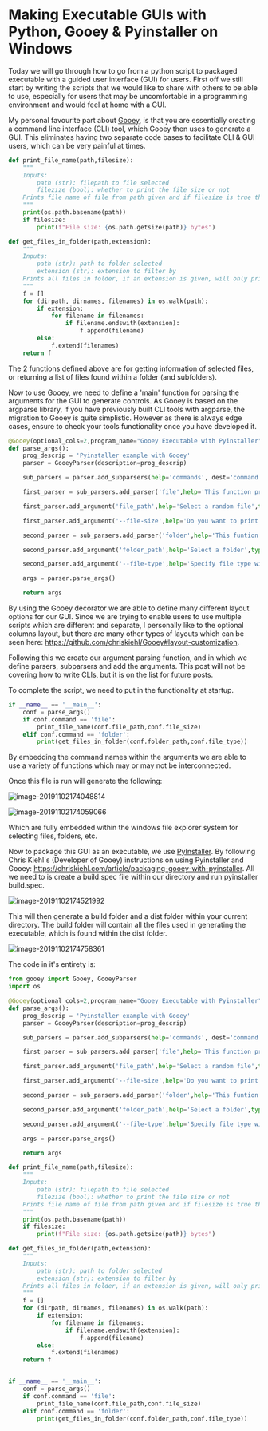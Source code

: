 # Making Executable GUIs with Python, Gooey & Pyinstaller on Windows

Today we will go through how to go from a python script to packaged executable with a guided user interface (GUI) for users. First off we still start by writing the scripts that we would like to share with others to be able to use, especially for users that may be uncomfortable in a programming environment and would feel at home with a GUI.

My personal favourite part about [Gooey](https://github.com/chriskiehl/Gooey), is that you are essentially creating a command line interface (CLI) tool, which Gooey then uses to generate a GUI. This eliminates having two separate code bases to facilitate CLI & GUI users, which can be very painful at times.

```python
def print_file_name(path,filesize):
    """
    Inputs:
        path (str): filepath to file selected
        filezize (bool): whether to print the file size or not
    Prints file name of file from path given and if filesize is true then will print the total size of the file in bytes
    """
    print(os.path.basename(path))
    if filesize:
        print(f"File size: {os.path.getsize(path)} bytes")

def get_files_in_folder(path,extension):
    """
    Inputs:
        path (str): path to folder selected
        extension (str): extension to filter by
    Prints all files in folder, if an extension is given, will only print the files with the given extension
    """
    f = []
    for (dirpath, dirnames, filenames) in os.walk(path):
        if extension:
            for filename in filenames:
                if filename.endswith(extension):
                    f.append(filename)
        else:
            f.extend(filenames)
    return f
```

The 2 functions defined above are for getting information of selected files, or returning a list of files found within a folder (and subfolders).

Now to use [Gooey](https://github.com/chriskiehl/Gooey), we need to define a 'main' function for parsing the arguments for the GUI to generate controls. As Gooey is based on the argparse library, if you have previously built CLI tools with argparse, the migration to Gooey is quite simplistic. However as there is always edge cases, ensure to check your tools functionality once you have developed it.

```python
@Gooey(optional_cols=2,program_name="Gooey Executable with Pyinstaller")
def parse_args():
    prog_descrip = 'Pyinstaller example with Gooey'
    parser = GooeyParser(description=prog_descrip)

    sub_parsers = parser.add_subparsers(help='commands', dest='command')

    first_parser = sub_parsers.add_parser('file',help='This function prints the chosen file name')

    first_parser.add_argument('file_path',help='Select a random file',type=str,widget='FileChooser')

    first_parser.add_argument('--file-size',help='Do you want to print the file size?',action='store_true')

    second_parser = sub_parsers.add_parser('folder',help='This funtion prints all files in a folder')

    second_parser.add_argument('folder_path',help='Select a folder',type=str,widget='DirChooser')

    second_parser.add_argument('--file-type',help='Specify file type with .jpg',type=str)

    args = parser.parse_args()

    return args

```

By using the Gooey decorator we are able to define many different layout options for our GUI. Since we are trying to enable users to use multiple scripts which are different and separate, I personally like to the optional columns layout, but there are many other types of layouts which can be seen here: https://github.com/chriskiehl/Gooey#layout-customization.

Following this we create our argument parsing function, and in which we define parsers, subparsers and add the arguments. This post will not be covering how to write CLIs, but it is on the list for future posts.

To complete the script, we need to put in the functionality at startup.

```python
if __name__ == '__main__':
    conf = parse_args()
    if conf.command == 'file':
        print_file_name(conf.file_path,conf.file_size)
    elif conf.command == 'folder':
        print(get_files_in_folder(conf.folder_path,conf.file_type))

```

By embedding the command names within the arguments we are able to use a variety of functions which may or may not be interconnected.

 Once this file is run will generate the following:

![image-20191102174048814](C:\Users\jackm\AppData\Roaming\Typora\typora-user-images\image-20191102174048814.png)

![image-20191102174059066](C:\Users\jackm\AppData\Roaming\Typora\typora-user-images\image-20191102174059066.png)

Which are fully embedded within the windows file explorer system for selecting files, folders, etc.

Now to package this GUI as an executable, we use [PyInstaller](https://www.pyinstaller.org/). By following Chris Kiehl's (Developer of Gooey) instructions on using Pyinstaller and Gooey: https://chriskiehl.com/article/packaging-gooey-with-pyinstaller. All we need to is create a build.spec file within our directory and run pyinstaller build.spec. 

![image-20191102174521992](C:\Users\jackm\AppData\Roaming\Typora\typora-user-images\image-20191102174521992.png)

This will then generate a build folder and a dist folder within your current directory. The build folder will contain all the files used in generating the executable, which is found within the dist folder.

![image-20191102174758361](C:\Users\jackm\AppData\Roaming\Typora\typora-user-images\image-20191102174758361.png)

The code in it's entirety is:

```python
from gooey import Gooey, GooeyParser
import os

@Gooey(optional_cols=2,program_name="Gooey Executable with Pyinstaller")
def parse_args():
    prog_descrip = 'Pyinstaller example with Gooey'
    parser = GooeyParser(description=prog_descrip)

    sub_parsers = parser.add_subparsers(help='commands', dest='command')

    first_parser = sub_parsers.add_parser('file',help='This function prints the chosen file name')

    first_parser.add_argument('file_path',help='Select a random file',type=str,widget='FileChooser')

    first_parser.add_argument('--file-size',help='Do you want to print the file size?',action='store_true')

    second_parser = sub_parsers.add_parser('folder',help='This funtion prints all files in a folder')

    second_parser.add_argument('folder_path',help='Select a folder',type=str,widget='DirChooser')

    second_parser.add_argument('--file-type',help='Specify file type with .jpg',type=str)

    args = parser.parse_args()

    return args

def print_file_name(path,filesize):
    """
    Inputs:
        path (str): filepath to file selected
        filezize (bool): whether to print the file size or not
    Prints file name of file from path given and if filesize is true then will print the total size of the file in bytes
    """
    print(os.path.basename(path))
    if filesize:
        print(f"File size: {os.path.getsize(path)} bytes")

def get_files_in_folder(path,extension):
    """
    Inputs:
        path (str): path to folder selected
        extension (str): extension to filter by
    Prints all files in folder, if an extension is given, will only print the files with the given extension
    """
    f = []
    for (dirpath, dirnames, filenames) in os.walk(path):
        if extension:
            for filename in filenames:
                if filename.endswith(extension):
                    f.append(filename)
        else:
            f.extend(filenames)
    return f


if __name__ == '__main__':
    conf = parse_args()
    if conf.command == 'file':
        print_file_name(conf.file_path,conf.file_size)
    elif conf.command == 'folder':
        print(get_files_in_folder(conf.folder_path,conf.file_type))
```

